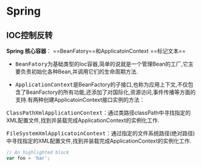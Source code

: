 # Spring
## IOC控制反转
**Spring 核心容器**： ==BeanFatory==和ApplicatoinContext ==标记文本==

- <kbd>BeanFatory</kbd>为基础类型的Ioc容器,简单的说就是一个管理Bean的工厂,它主要负责初始化各种Bean,并调用它们的生命周期方法.

- <kbd>ApplicationContext</kbd>是BeanFactory的子接口,也称为应用上下文,不仅包含了BeanFactory的所有功能,还添加了对国际化,资源访问,事件传播等方面的支持.有两种创建ApplicatoinContext接口实例的方法：

<kbd>ClassPathXmlApplicationContext</kbd>：通过类路径classPath中寻找指定的XML配置文件,找到并装载完成ApplicationContext的实例化工作.

<kbd>FileSystemXmlApplicatoinContext</kbd>：通过指定的文件系统路径(绝对路径)中寻找指定的XML配置文件,找到并装载完成ApplicationContext的实例化工作.

```javascript
// An highlighted block
var foo = 'bar';
```
